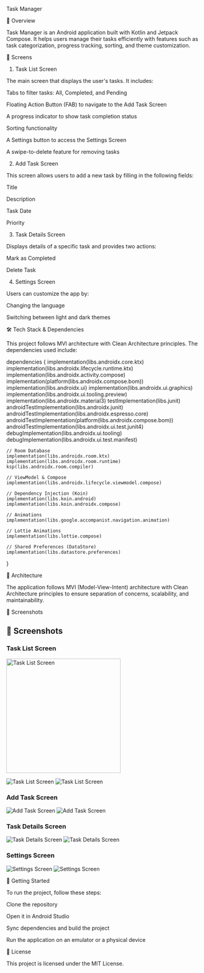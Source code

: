 Task Manager

📌 Overview

Task Manager is an Android application built with Kotlin and Jetpack Compose. It helps users manage their tasks efficiently with features such as task categorization, progress tracking, sorting, and theme customization.

📱 Screens

1. Task List Screen

The main screen that displays the user's tasks. It includes:

Tabs to filter tasks: All, Completed, and Pending

Floating Action Button (FAB) to navigate to the Add Task Screen

A progress indicator to show task completion status

Sorting functionality

A Settings button to access the Settings Screen

A swipe-to-delete feature for removing tasks

2. Add Task Screen

This screen allows users to add a new task by filling in the following fields:

Title

Description

Task Date

Priority

3. Task Details Screen

Displays details of a specific task and provides two actions:

Mark as Completed

Delete Task

4. Settings Screen

Users can customize the app by:

Changing the language

Switching between light and dark themes

🛠️ Tech Stack & Dependencies

This project follows MVI architecture with Clean Architecture principles. The dependencies used include:

dependencies {
    implementation(libs.androidx.core.ktx)
    implementation(libs.androidx.lifecycle.runtime.ktx)
    implementation(libs.androidx.activity.compose)
    implementation(platform(libs.androidx.compose.bom))
    implementation(libs.androidx.ui)
    implementation(libs.androidx.ui.graphics)
    implementation(libs.androidx.ui.tooling.preview)
    implementation(libs.androidx.material3)
    testImplementation(libs.junit)
    androidTestImplementation(libs.androidx.junit)
    androidTestImplementation(libs.androidx.espresso.core)
    androidTestImplementation(platform(libs.androidx.compose.bom))
    androidTestImplementation(libs.androidx.ui.test.junit4)
    debugImplementation(libs.androidx.ui.tooling)
    debugImplementation(libs.androidx.ui.test.manifest)

    // Room Database
    implementation(libs.androidx.room.ktx)
    implementation(libs.androidx.room.runtime)
    ksp(libs.androidx.room.compiler)

    // ViewModel & Compose
    implementation(libs.androidx.lifecycle.viewmodel.compose)

    // Dependency Injection (Koin)
    implementation(libs.koin.android)
    implementation(libs.koin.androidx.compose)

    // Animations
    implementation(libs.google.accompanist.navigation.animation)

    // Lottie Animations
    implementation(libs.lottie.compose)

    // Shared Preferences (DataStore)
    implementation(libs.datastore.preferences)
}

🎯 Architecture

The application follows MVI (Model-View-Intent) architecture with Clean Architecture principles to ensure separation of concerns, scalability, and maintainability.

📸 Screenshots

## 📸 Screenshots

### Task List Screen

<img src="screenshots/task_list_screen.png" alt="Task List Screen" width="300" height="auto">


![Task List Screen](screenshots/task_list_screen.png)
![Task List Screen](screenshots/task_list_screen_dark.png)

### Add Task Screen
![Add Task Screen](screenshots/add_task_screen.png)
![Add Task Screen](screenshots/add_task_screen_dark.png)

### Task Details Screen
![Task Details Screen](screenshots/task_details_screen.png)
![Task Details Screen](screenshots/task_details_screen_dark.png)

### Settings Screen
![Settings Screen](screenshots/settings_screen.png)
![Settings Screen](screenshots/settings_screen_dark.png)

🚀 Getting Started

To run the project, follow these steps:

Clone the repository

Open it in Android Studio

Sync dependencies and build the project

Run the application on an emulator or a physical device

📜 License

This project is licensed under the MIT License.
